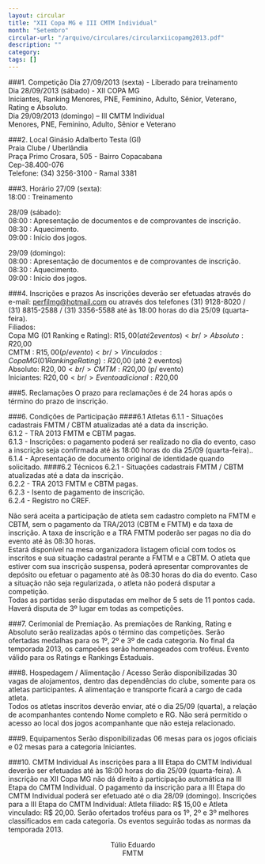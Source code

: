 ```yaml
---
layout: circular
title: "XII Copa MG e III CMTM Individual"
month: "Setembro"
circular-url: "/arquivo/circulares/circularxiicopamg2013.pdf"
description: ""
category:
tags: []
---
```


###1. Competição
Dia 27/09/2013 (sexta) - Liberado para treinamento<br/>
Dia 28/09/2013 (sábado) - XII COPA MG<br/>
Iniciantes, Ranking Menores, PNE, Feminino, Adulto, Sênior, Veterano, Rating e Absoluto.<br/>
Dia 29/09/2013 (domingo) – III CMTM Individual<br/>
Menores, PNE, Feminino, Adulto, Sênior e Veterano

###2. Local
Ginásio Adalberto Testa (GI)<br/>
Praia Clube / Uberlândia <br/>
Praça Primo Crosara, 505 - Bairro Copacabana <br/>
Cep-38.400-076 <br/>
Telefone: (34) 3256-3100 - Ramal 3381

###3. Horário
27/09 (sexta): <br/>
  18:00 : Treinamento<br/>

28/09 (sábado): <br/>
  08:00 : Apresentação de documentos e de comprovantes de inscrição. <br/>
  08:30 : Aquecimento. <br/>
  09:00 : Início dos jogos. <br/>

29/09 (domingo): <br/>
  08:00 : Apresentação de documentos e de comprovantes de inscrição. <br/>
  08:30 : Aquecimento. <br/>
  09:00 : Início dos jogos.

###4. Inscrições e prazos
As inscrições deverão ser efetuadas através do e-mail: perfilmg@hotmail.com ou através dos telefones (31) 9128-8020 / (31) 8815-2588 / (31) 3356-5588 até às 18:00 horas do dia 25/09 (quarta-feira). <br/>
Filiados: <br/>
  Copa MG (01 Ranking e Rating): R$15,00 (até 2 eventos)<br/>
  Absoluto: R$20,00<br/>
  CMTM : R$15,00 (p/ evento)<br/>
  Vinculados: Copa MG (01 Ranking e Rating): R$20,00 (até 2 eventos)<br/>
  Absoluto: R$20,00 <br/>
  CMTM: R$20,00 (p/ evento)<br/>
  Iniciantes: R$20,00 <br/>
  Evento adicional: R$20,00

###5. Reclamações
O prazo para reclamações é de 24 horas após o término do prazo de inscrição.

###6. Condições de Participação
####6.1 Atletas
  6.1.1 - Situações cadastrais FMTM / CBTM atualizadas até a data da inscrição.<br/>
  6.1.2 - TRA 2013 FMTM e CBTM pagas.<br/>
  6.1.3 - Inscrições: o pagamento poderá ser realizado no dia do evento, caso a
inscrição seja confirmada até às 18:00 horas do dia 25/09 (quarta-feira)..<br/>
  6.1.4 - Apresentação de documento original de identidade quando solicitado.
####6.2 Técnicos
  6.2.1 - Situações cadastrais FMTM / CBTM atualizadas até a data da inscrição.<br/>
  6.2.2 - TRA 2013 FMTM e CBTM pagas.<br/>
  6.2.3 - Isento de pagamento de inscrição.<br/>
  6.2.4 - Registro no CREF.

Não será aceita a participação de atleta sem cadastro completo na FMTM e
CBTM, sem o pagamento da TRA/2013 (CBTM e FMTM) e da taxa de inscrição. A
taxa de inscrição e a TRA FMTM poderão ser pagas no dia do evento até às
08:30 horas. <br/>
Estará disponível na mesa organizadora listagem oficial com todos os inscritos e
sua situação cadastral perante a FMTM e a CBTM. O atleta que estiver com sua
inscrição suspensa, poderá apresentar comprovantes de depósito ou efetuar o
pagamento até às 08:30 horas do dia do evento. Caso a situação não seja
regularizada, o atleta não poderá disputar a competição. <br/>
Todas as partidas serão disputadas em melhor de 5 sets de 11 pontos cada.
Haverá disputa de 3º lugar em todas as competições.

###7. Cerimonial de Premiação.
As premiações de Ranking, Rating e Absoluto serão realizadas após o término das competições. Serão ofertadas medalhas para os 1º, 2º e 3º de cada categoria. No final da temporada 2013, os campeões serão homenageados com troféus. Evento válido para os Ratings e Rankings Estaduais.

###8. Hospedagem / Alimentação / Acesso
Serão disponibilizadas 30 vagas de alojamentos, dentro das dependências do
clube, somente para os atletas participantes. A alimentação e transporte ficará a
cargo de cada atleta. <br/>
Todos os atletas inscritos deverão enviar, até o dia 25/09 (quarta), a relação de
acompanhantes contendo Nome completo e RG. Não será permitido o acesso
ao local dos jogos acompanhante que não esteja relacionado.

###9. Equipamentos
Serão disponibilizadas 06 mesas para os jogos oficiais e 02 mesas para a categoria Iniciantes.

###10. CMTM Individual
As inscrições para a III Etapa do CMTM Individual deverão ser efetuadas até às 18:00 horas do dia 25/09 (quarta-feira). A inscrição na XII Copa MG não dá direito à participação automática na III Etapa do CMTM Individual. O pagamento da inscrição para a III Etapa do CMTM Individual poderá ser efetuado até o dia 28/09 (domingo). Inscrições para a III Etapa do CMTM Individual: Atleta filiado: R$ 15,00 e Atleta vinculado: R$ 20,00. Serão ofertados troféus para os 1º, 2º e 3º melhores classificados em cada categoria. Os eventos seguirão todas as normas da temporada 2013.

<center>
  Túlio Eduardo <br/>
  FMTM
</center>


